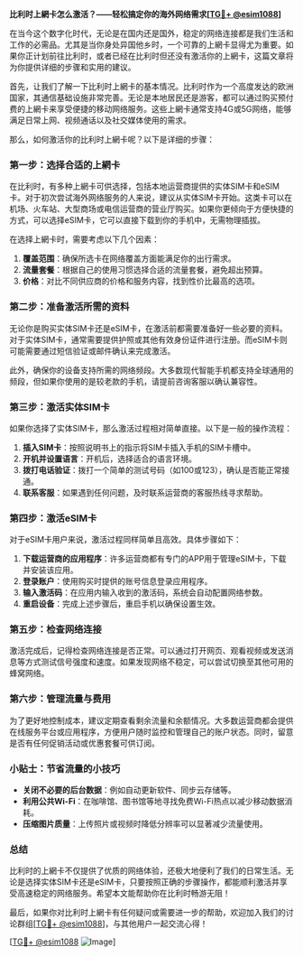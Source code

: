 **比利时上網卡怎么激活？——轻松搞定你的海外网络需求[[TG💪+ @esim1088](https://t.me/s/esim1088)]**

在当今这个数字化时代，无论是在国内还是国外，稳定的网络连接都是我们生活和工作的必需品。尤其是当你身处异国他乡时，一个可靠的上網卡显得尤为重要。如果你正计划前往比利时，或者已经在比利时但还没有激活你的上網卡，这篇文章将为你提供详细的步骤和实用的建议。

首先，让我们了解一下比利时上網卡的基本情况。比利时作为一个高度发达的欧洲国家，其通信基础设施非常完善。无论是本地居民还是游客，都可以通过购买预付费的上網卡来享受便捷的移动网络服务。这些上網卡通常支持4G或5G网络，能够满足日常上网、视频通话以及社交媒体使用的需求。

那么，如何激活你的比利时上網卡呢？以下是详细的步骤：

### **第一步：选择合适的上網卡**
在比利时，有多种上網卡可供选择，包括本地运营商提供的实体SIM卡和eSIM卡。对于初次尝试海外网络服务的人来说，建议从实体SIM卡开始。这类卡可以在机场、火车站、大型商场或电信运营商的营业厅购买。如果你更倾向于方便快捷的方式，可以选择eSIM卡，它可以直接下载到你的手机中，无需物理插拔。

在选择上網卡时，需要考虑以下几个因素：
1. **覆盖范围**：确保所选卡在网络覆盖方面能满足你的出行需求。
2. **流量套餐**：根据自己的使用习惯选择合适的流量套餐，避免超出预算。
3. **价格**：对比不同供应商的价格和服务内容，找到性价比最高的选项。

### **第二步：准备激活所需的资料**
无论你是购买实体SIM卡还是eSIM卡，在激活前都需要准备好一些必要的资料。对于实体SIM卡，通常需要提供护照或其他有效身份证件进行注册。而eSIM卡则可能需要通过短信验证或邮件确认来完成激活。

此外，确保你的设备支持所需的网络频段。大多数现代智能手机都支持全球通用的频段，但如果你使用的是较老款的手机，请提前咨询客服以确认兼容性。

### **第三步：激活实体SIM卡**
如果你选择了实体SIM卡，那么激活过程相对简单直接。以下是一般的操作流程：
1. **插入SIM卡**：按照说明书上的指示将SIM卡插入手机的SIM卡槽中。
2. **开机并设置语言**：开机后，选择适合的语言环境。
3. **拨打电话验证**：拨打一个简单的测试号码（如100或123），确认是否能正常接通。
4. **联系客服**：如果遇到任何问题，及时联系运营商的客服热线寻求帮助。

### **第四步：激活eSIM卡**
对于eSIM卡用户来说，激活过程同样简单且高效。具体步骤如下：
1. **下载运营商的应用程序**：许多运营商都有专门的APP用于管理eSIM卡，下载并安装该应用。
2. **登录账户**：使用购买时提供的账号信息登录应用程序。
3. **输入激活码**：在应用内输入收到的激活码，系统会自动配置网络参数。
4. **重启设备**：完成上述步骤后，重启手机以确保设置生效。

### **第五步：检查网络连接**
激活完成后，记得检查网络连接是否正常。可以通过打开网页、观看视频或发送消息等方式测试信号强度和速度。如果发现网络不稳定，可以尝试切换至其他可用的蜂窝网络。

### **第六步：管理流量与费用**
为了更好地控制成本，建议定期查看剩余流量和余额情况。大多数运营商都会提供在线服务平台或应用程序，方便用户随时监控和管理自己的账户状态。同时，留意是否有任何促销活动或优惠套餐可供订阅。

### **小贴士：节省流量的小技巧**
- **关闭不必要的后台数据**：例如自动更新软件、同步云存储等。
- **利用公共Wi-Fi**：在咖啡馆、图书馆等地寻找免费Wi-Fi热点以减少移动数据消耗。
- **压缩图片质量**：上传照片或视频时降低分辨率可以显著减少流量使用。

### **总结**
比利时的上網卡不仅提供了优质的网络体验，还极大地便利了我们的日常生活。无论是选择实体SIM卡还是eSIM卡，只要按照正确的步骤操作，都能顺利激活并享受高速稳定的网络服务。希望本文能帮助你在比利时畅游无阻！

最后，如果你对比利时上網卡有任何疑问或需要进一步的帮助，欢迎加入我们的讨论群组[[TG💪+ @esim1088](https://t.me/s/esim1088)]，与其他用户一起交流心得！

[[TG💪+ @esim1088](https://t.me/s/esim1088) ![Image](https://i.postimg.cc/4NQfJmqS/Snipaste-2025-05-13-00-14-12.png)]